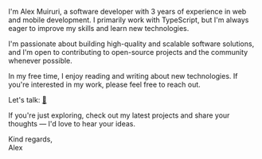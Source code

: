 
I'm Alex Muiruri, a software developer with 3 years of experience in web and mobile development. I primarily work with TypeScript, but I'm always eager to improve my skills and learn new technologies.

I'm passionate about building high-quality and scalable software solutions, and I'm open to contributing to open-source projects and the community whenever possible.

In my free time, I enjoy reading and writing about new technologies. If you're interested in my work, please feel free to reach out. 

Let's talk: [📩](mailto:content@alexmuiruri.com)

If you're just exploring, check out my latest projects and share your thoughts — I'd love to hear your ideas.

Kind regards,\
Alex